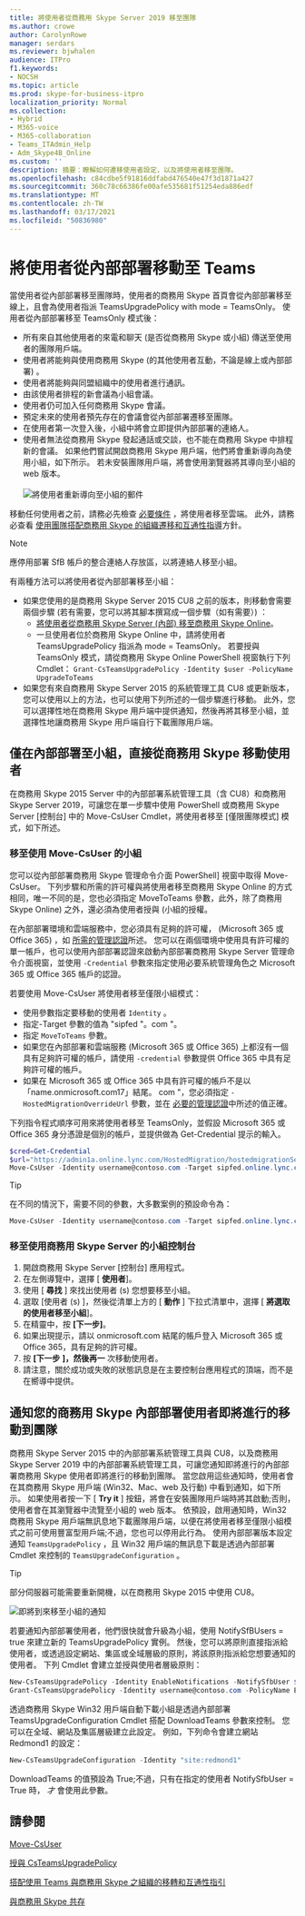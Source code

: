 ```yaml
---
title: 將使用者從商務用 Skype Server 2019 移至團隊
ms.author: crowe
author: CarolynRowe
manager: serdars
ms.reviewer: bjwhalen
audience: ITPro
f1.keywords:
- NOCSH
ms.topic: article
ms.prod: skype-for-business-itpro
localization_priority: Normal
ms.collection:
- Hybrid
- M365-voice
- M365-collaboration
- Teams_ITAdmin_Help
- Adm_Skype4B_Online
ms.custom: ''
description: 摘要：瞭解如何遷移使用者設定，以及將使用者移至團隊。
ms.openlocfilehash: c84cdbe5f91816ddfabd476540e47f3d1871a427
ms.sourcegitcommit: 360c78c66386fe00afe535681f51254eda886edf
ms.translationtype: MT
ms.contentlocale: zh-TW
ms.lasthandoff: 03/17/2021
ms.locfileid: "50836980"
---
```

# <a name="move-users-from-on-premises-to-teams"></a>將使用者從內部部署移動至 Teams

當使用者從內部部署移至團隊時，使用者的商務用 Skype 首頁會從內部部署移至線上，且會為使用者指派 TeamsUpgradePolicy with mode = TeamsOnly。  使用者從內部部署移至 TeamsOnly 模式後：

- 所有來自其他使用者的來電和聊天 (是否從商務用 Skype 或小組) 傳送至使用者的團隊用戶端。
- 使用者將能夠與使用商務用 Skype (的其他使用者互動，不論是線上或內部部署) 。
- 使用者將能夠與同盟組織中的使用者進行通訊。
- 由該使用者排程的新會議為小組會議。
- 使用者仍可加入任何商務用 Skype 會議。
- 預定未來的使用者預先存在的會議會從內部部署遷移至團隊。
- 在使用者第一次登入後，小組中將會立即提供內部部署的連絡人。
- 使用者無法從商務用 Skype 發起通話或交談，也不能在商務用 Skype 中排程新的會議。 如果他們嘗試開啟商務用 Skype 用戶端，他們將會重新導向為使用小組，如下所示。 若未安裝團隊用戶端，將會使用瀏覽器將其導向至小組的 web 版本。<br><br>
    ![將使用者重新導向至小組的郵件](../media/go-to-teams-page.png)

移動任何使用者之前，請務必先檢查 [必要條件](move-users-between-on-premises-and-cloud.md#prerequisites) ，將使用者移至雲端。 此外，請務必查看 [使用團隊搭配商務用 Skype 的組織遷移和互通性指導](/microsoftteams/migration-interop-guidance-for-teams-with-skype)方針。


> [!NOTE]
> 應停用部署 SfB 帳戶的整合連絡人存放區，以將連絡人移至小組。


有兩種方法可以將使用者從內部部署移至小組：

- 如果您使用的是商務用 Skype Server 2015 CU8 之前的版本，則移動會需要兩個步驟 (若有需要，您可以將其腳本撰寫成一個步驟（如有需要）) ：
  - [將使用者從商務用 Skype Server (內部) 移至商務用 Skype Online](move-users-from-on-premises-to-skype-for-business-online.md)。
  - 一旦使用者位於商務用 Skype Online 中，請將使用者 TeamsUpgradePolicy 指派為 mode = TeamsOnly。 若要授與 TeamsOnly 模式，請從商務用 Skype Online PowerShell 視窗執行下列 Cmdlet： `Grant-CsTeamsUpgradePolicy -Identity $user -PolicyName UpgradeToTeams`
- 如果您有來自商務用 Skype Server 2015 的系統管理工具 CU8 或更新版本，您可以使用以上的方法，也可以使用下列所述的一個步驟進行移動。 此外，您可以選擇性地在商務用 Skype 用戶端中提供通知，然後再將其移至小組，並選擇性地讓商務用 Skype 用戶端自行下載團隊用戶端。

## <a name="move-a-user-directly-from-skype-for-business-on-premises-to-teams-only"></a>僅在內部部署至小組，直接從商務用 Skype 移動使用者

在商務用 Skype 2015 Server 中的內部部署系統管理工具（含 CU8）和商務用 Skype Server 2019，可讓您在單一步驟中使用 PowerShell 或商務用 Skype Server [控制台] 中的 Move-CsUser Cmdlet，將使用者移至 [僅限團隊模式] 模式，如下所述。

### <a name="move-to-teams-using-move-csuser"></a>移至使用 Move-CsUser 的小組

您可以從內部部署商務用 Skype 管理命令介面 PowerShell] 視窗中取得 Move-CsUser。 下列步驟和所需的許可權與將使用者移至商務用 Skype Online 的方式相同，唯一不同的是，您也必須指定 MoveToTeams 參數，此外，除了商務用 Skype Online) 之外，還必須為使用者授與 (小組的授權。

在內部部署環境和雲端服務中，您必須具有足夠的許可權， (Microsoft 365 或 Office 365) ，如 [所需的管理認證](move-users-between-on-premises-and-cloud.md#required-administrative-credentials)所述。 您可以在兩個環境中使用具有許可權的單一帳戶，也可以使用內部部署認證來啟動內部部署商務用 Skype Server 管理命令介面視窗，並使用 `-Credential` 參數來指定使用必要系統管理角色之 Microsoft 365 或 Office 365 帳戶的認證。

若要使用 Move-CsUser 將使用者移至僅限小組模式：

- 使用參數指定要移動的使用者 `Identity` 。
- 指定-Target 參數的值為 "sipfed <span> "。com "。
- 指定 `MoveToTeams` 參數。
- 如果您在內部部署和雲端服務 (Microsoft 365 或 Office 365) 上都沒有一個具有足夠許可權的帳戶，請使用 `-credential` 參數提供 Office 365 中具有足夠許可權的帳戶。
- 如果在 Microsoft 365 或 Office 365 中具有許可權的帳戶不是以「name.onmicrosoft.com17」結尾。 <span>com "，您必須指定 `-HostedMigrationOverrideUrl` 參數，並在 [必要的管理認證](move-users-between-on-premises-and-cloud.md#required-administrative-credentials)中所述的值正確。

下列指令程式順序可用來將使用者移至 TeamsOnly，並假設 Microsoft 365 或 Office 365 身分憑證是個別的帳戶，並提供做為 Get-Credential 提示的輸入。

  ```powershell
  $cred=Get-Credential
  $url="https://admin1a.online.lync.com/HostedMigration/hostedmigrationService.svc"
  Move-CsUser -Identity username@contoso.com -Target sipfed.online.lync.com -MoveToTeams -Credential $cred -HostedMigrationOverrideUrl $url
  ```

> [!TIP]
> 在不同的情況下，需要不同的參數，大多數案例的預設命令為：

```powershell
Move-CsUser -Identity username@contoso.com -Target sipfed.online.lync.com -MoveToTeams -UseOAuth -HostedMigrationOverrideUrl $url
```

### <a name="move-to-teams-using-skype-for-business-server-control-panel"></a>移至使用商務用 Skype Server 的小組控制台

1. 開啟商務用 Skype Server [控制台] 應用程式。
2. 在左側導覽中，選擇 [ **使用者**]。
3. 使用 [ **尋找** ] 來找出使用者 (s) 您想要移至小組。
4. 選取 [使用者 (s) ]，然後從清單上方的 [ **動作** ] 下拉式清單中，選擇 [ **將選取的使用者移至小組**]。
5. 在精靈中，按 **[下一步]**。
6. 如果出現提示，請以 onmicrosoft.com 結尾的帳戶登入 Microsoft 365 或 Office 365，具有足夠的許可權。
7. 按 **[下一步** **]，然後再一** 次移動使用者。
8. 請注意，關於成功或失敗的狀態訊息是在主要控制台應用程式的頂端，而不是在嚮導中提供。

## <a name="notify-your-skype-for-business-on-premises-users-of-the-upcoming-move-to-teams"></a>通知您的商務用 Skype 內部部署使用者即將進行的移動到團隊

商務用 Skype Server 2015 中的內部部署系統管理工具與 CU8，以及商務用 Skype Server 2019 中的內部部署系統管理工具，可讓您通知即將進行的內部部署商務用 Skype 使用者即將進行的移動到團隊。 當您啟用這些通知時，使用者會在其商務用 Skype 用戶端 (Win32、Mac、web 及行動) 中看到通知，如下所示。 如果使用者按一下 [ **Try it** ] 按鈕，將會在安裝團隊用戶端時將其啟動;否則，使用者會在其瀏覽器中流覽至小組的 web 版本。 依預設，啟用通知時，Win32 商務用 Skype 用戶端無訊息地下載團隊用戶端，以便在將使用者移至僅限小組模式之前可使用豐富型用戶端;不過，您也可以停用此行為。  使用內部部署版本設定通知 `TeamsUpgradePolicy` ，且 Win32 用戶端的無訊息下載是透過內部部署 Cmdlet 來控制的 `TeamsUpgradeConfiguration` 。

> [!TIP]
> 部分伺服器可能需要重新開機，以在商務用 Skype 2015 中使用 CU8。

![即將到來移至小組的通知](../media/teams-upgrade-notification.png)

若要通知內部部署使用者，他們很快就會升級為小組，使用 NotifySfBUsers = true 來建立新的 TeamsUpgradePolicy 實例。 然後，您可以將原則直接指派給使用者，或透過設定網站、集區或全域層級的原則，將該原則指派給您想要通知的使用者。 下列 Cmdlet 會建立並授與使用者層級原則：

```powershell
New-CsTeamsUpgradePolicy -Identity EnableNotifications -NotifySfbUser $true
Grant-CsTeamsUpgradePolicy -Identity username@contoso.com -PolicyName EnableNotifications
```

透過商務用 Skype Win32 用戶端自動下載小組是透過內部部署 TeamsUpgradeConfiguration Cmdlet 搭配 DownloadTeams 參數來控制。 您可以在全域、網站及集區層級建立此設定。 例如，下列命令會建立網站 Redmond1 的設定：

```powershell
New-CsTeamsUpgradeConfiguration -Identity "site:redmond1"
```

DownloadTeams 的值預設為 True;不過，只有在指定的使用者 NotifySfbUser = True 時， *才* 會使用此參數。

## <a name="see-also"></a>請參閱

[Move-CsUser](https://docs.microsoft.com/powershell/module/skype/move-csuser)

[授與 CsTeamsUpgradePolicy](https://docs.microsoft.com/powershell/module/skype/grant-csteamsupgradepolicy
)

[搭配使用 Teams 與商務用 Skype 之組織的移轉和互通性指引](/microsoftteams/migration-interop-guidance-for-teams-with-skype)

[與商務用 Skype 共存](/microsoftteams/coexistence-chat-calls-presence)
